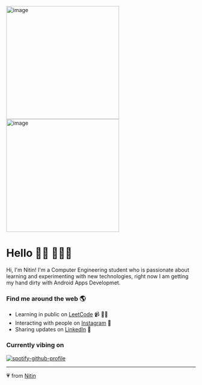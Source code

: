 <img src="https://assets.leetcode.com/users/images/c8acfcbc-a03c-42d1-a125-c745fadb6618_1643607973.8599598.gif" alt="image" width=300px> <img src="https://assets.leetcode.com/users/images/fcda8541-fcd0-44c6-b65a-324c09c95223_1643608046.9153721.gif" width=300px alt="image">
# Hello 👋🏾 👩🏾‍💻

Hi, I'm Nitin! I'm a Computer Engineering student who is passionate about learning and experimenting with new technologies, right now I am getting my hand dirty with Android Apps Developmet. 

### Find me around the web 🌎
- Learning in public on <a href="https://leetcode.com/nitinp13" target="_blank" rel="noopener noreferrer">LeetCode</a> 📹 ✍🏾
- Interacting with people on <a href="https://instagram.com/nitinp13_" target="_blank" rel="noopener noreferrer"> Instagram</a> 🏓
- Sharing updates on <a href="https://www.linkedin.com/in/nitinp13/" target="_blank" rel="noopener noreferrer">LinkedIn</a> 💼


### Currently vibing on
[![spotify-github-profile](https://spotify-github-profile.vercel.app/api/view?uid=31jljuhxr3hmfhnlwgs3vrguljli&cover_image=true&theme=novatorem&bar_color=53b14f&bar_color_cover=true)](https://spotify-github-profile.vercel.app/api/view?uid=31jljuhxr3hmfhnlwgs3vrguljli&redirect=true)


---
💗 from [Nitin](https://github.com/Nitinp13)
